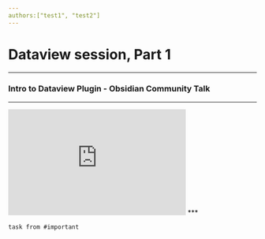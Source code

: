 ```yaml
---
authors:["test1", "test2"] 
---
```

# Dataview session, Part 1
***
### Intro to Dataview Plugin - Obsidian Community Talk
***
<iframe width="360" height="215" src="https://www.youtube.com/embed/lclif6l9UgQ" title="YouTube video player" frameborder="0" allow="accelerometer; autoplay; clipboard-write; encrypted-media; gyroscope; picture-in-picture" allowfullscreen></iframe>
***


```dataview
task from #important    
```
